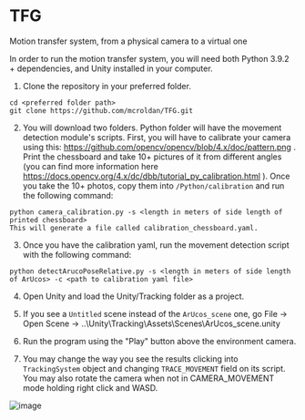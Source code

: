 # TFG
Motion transfer system, from a physical camera to a virtual one

In order to run the motion transfer system, you will need both Python 3.9.2 + dependencies, and Unity installed in your computer.

1. Clone the repository in your preferred folder.

```git
cd <preferred folder path>
git clone https://github.com/mcroldan/TFG.git
```

2. You will download two folders. Python folder will have the movement detection module's scripts. First, you will have to calibrate your camera using this: https://github.com/opencv/opencv/blob/4.x/doc/pattern.png .
Print the chessboard and take 10+ pictures of it from different angles (you can find more information here https://docs.opencv.org/4.x/dc/dbb/tutorial_py_calibration.html ). Once you take the 10+ photos, copy them into
`/Python/calibration` and run the following command:

```
python camera_calibration.py -s <length in meters of side length of printed chessboard>
This will generate a file called calibration_chessboard.yaml.
```

3. Once you have the calibration yaml, run the movement detection script with the following command:

```
python detectArucoPoseRelative.py -s <length in meters of side length of ArUcos> -c <path to calibration yaml file>
```

4. Open Unity and load the Unity/Tracking folder as a project.

5. If you see a `Untitled` scene instead of the `ArUcos_scene` one, go File -> Open Scene -> ..\Unity\Tracking\Assets\Scenes\ArUcos_scene.unity

6. Run the program using the "Play" button above the environment camera.


7. You may change the way you see the results clicking into `TrackingSystem` object and changing `TRACE_MOVEMENT` field on its script. You may also rotate the camera when not in CAMERA_MOVEMENT mode holding right click and WASD.

![image](https://user-images.githubusercontent.com/62695677/207685557-84adb958-2609-4d7a-a86e-378a233d169b.png)
